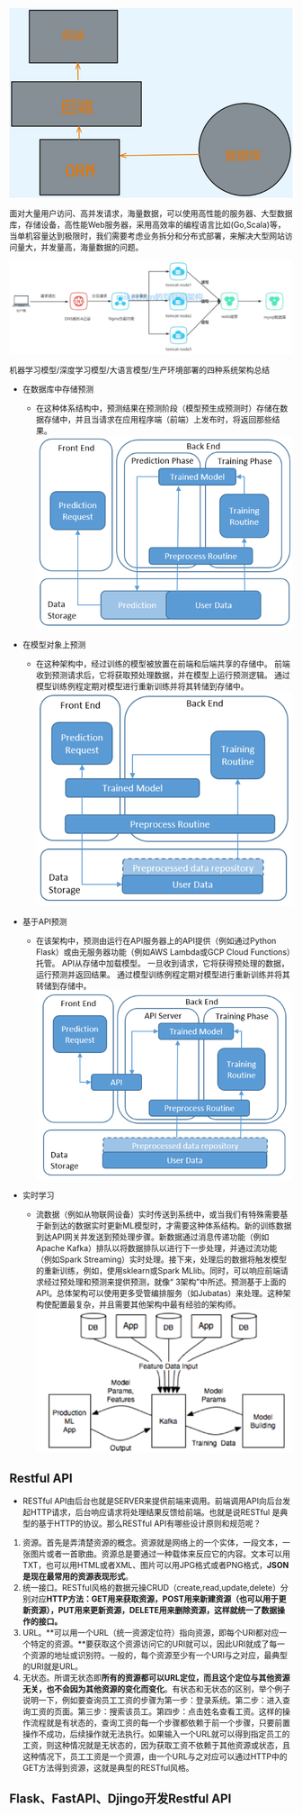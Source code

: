 

![](./pic/62.png)

面对大量用户访问、高并发请求，海量数据，可以使用高性能的服务器、大型数据库，存储设备，高性能Web服务器，采用高效率的编程语言比如(Go,Scala)等，当单机容量达到极限时，我们需要考虑业务拆分和分布式部署，来解决大型网站访问量大，并发量高，海量数据的问题。


![](./pic/57.jpg)


机器学习模型/深度学习模型/大语言模型/生产环境部署的四种系统架构总结

- 在数据库中存储预测
	- 在这种体系结构中，预测结果在预测阶段（模型预生成预测时）存储在数据存储中，并且当请求在应用程序端（前端）上发布时，将返回那些结果。
![](./pic/58.png)

- 在模型对象上预测
	- 在这种架构中，经过训练的模型被放置在前端和后端共享的存储中。 前端收到预测请求后，它将获取预处理数据，并在模型上运行预测逻辑。 通过模型训练例程定期对模型进行重新训练并将其转储到存储中。
![](./pic/59.png)

- 基于API预测
	- 在该架构中，预测由运行在API服务器上的API提供（例如通过Python Flask）或由无服务器功能（例如AWS Lambda或GCP Cloud Functions）托管。 API从存储中加载模型。 一旦收到请求，它将获得预处理的数据，运行预测并返回结果。 通过模型训练例程定期对模型进行重新训练并将其转储到存储中。
![](./pic/60.png)

- 实时学习
	- 流数据（例如从物联网设备）实时传送到系统中，或当我们有特殊需要基于新到达的数据实时更新ML模型时，才需要这种体系结构。新的训练数据到达API网关并发送到预处理步骤。新数据通过消息传递功能（例如Apache Kafka）排队以将数据排队以进行下一步处理，并通过流功能（例如Spark Streaming）实时处理。接下来，处理后的数据将触发模型的重新训练，例如，使用sklearn或Spark MLlib。同时，可以响应前端请求经过预处理和预测来提供预测，就像“ 3架构”中所述。预测基于上面的API。总体架构可以使用更多受管编排服务（如Jubatas）来处理。这种架构使配置最复杂，并且需要其他架构中最有经验的架构师。
![](./pic/61.png)



## Restful API
- RESTful API由后台也就是SERVER来提供前端来调用。前端调用API向后台发起HTTP请求，后台响应请求将处理结果反馈给前端。也就是说RESTful 是典型的基于HTTP的协议。那么RESTful API有哪些设计原则和规范呢？
1. 资源。首先是弄清楚资源的概念。资源就是网络上的一个实体，一段文本，一张图片或者一首歌曲。资源总是要通过一种载体来反应它的内容。文本可以用TXT，也可以用HTML或者XML、图片可以用JPG格式或者PNG格式，**JSON是现在最常用的资源表现形式**。
2. 统一接口。RESTful风格的数据元操CRUD（create,read,update,delete）分别对应**HTTP方法：GET用来获取资源，POST用来新建资源（也可以用于更新资源），PUT用来更新资源，DELETE用来删除资源，这样就统一了数据操作的接口。**
3. URL。**可以用一个URL（统一资源定位符）指向资源，即每个URI都对应一个特定的资源。**要获取这个资源访问它的URI就可以，因此URI就成了每一个资源的地址或识别符。一般的，每个资源至少有一个URI与之对应，最典型的URI就是URL。
4. 无状态。所谓无状态即**所有的资源都可以URL定位，而且这个定位与其他资源无关，也不会因为其他资源的变化而变化**。有状态和无状态的区别，举个例子说明一下，例如要查询员工工资的步骤为第一步：登录系统。第二步：进入查询工资的页面。第三步：搜索该员工。第四步：点击姓名查看工资。这样的操作流程就是有状态的，查询工资的每一个步骤都依赖于前一个步骤，只要前置操作不成功，后续操作就无法执行。如果输入一个URL就可以得到指定员工的工资，则这种情况就是无状态的，因为获取工资不依赖于其他资源或状态，且这种情况下，员工工资是一个资源，由一个URL与之对应可以通过HTTP中的GET方法得到资源，这就是典型的RESTful风格。


## Flask、FastAPI、Djingo开发Restful API